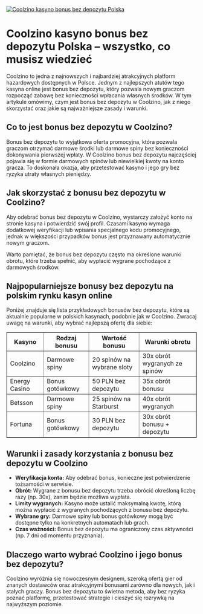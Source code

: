 [![Coolzino kasyno bonus bez depozytu Polska](https://123-caf.pages.dev/gitsignup.png)](https://vrmoo.ru/Bt82HjjY)

<h1>Coolzino kasyno bonus bez depozytu Polska – wszystko, co musisz wiedzieć</h1> <p>Coolzino to jedna z najnowszych i najbardziej atrakcyjnych platform hazardowych dostępnych w Polsce. Jednym z najlepszych atutów tego kasyna online jest bonus bez depozytu, który pozwala nowym graczom rozpocząć zabawę bez konieczności wpłacania własnych środków. W tym artykule omówimy, czym jest bonus bez depozytu w Coolzino, jak z niego skorzystać oraz jakie są najważniejsze zasady i warunki.</p>  <h2>Co to jest bonus bez depozytu w Coolzino?</h2> <p>Bonus bez depozytu to wyjątkowa oferta promocyjna, która pozwala graczom otrzymać darmowe środki lub darmowe spiny bez konieczności dokonywania pierwszej wpłaty. W Coolzino bonus bez depozytu najczęściej pojawia się w formie darmowych spinów lub niewielkiej kwoty na konto gracza. To doskonała okazja, aby przetestować kasyno i jego gry bez ryzyka utraty własnych pieniędzy.</p>  <h2>Jak skorzystać z bonusu bez depozytu w Coolzino?</h2> <p>Aby odebrać bonus bez depozytu w Coolzino, wystarczy założyć konto na stronie kasyna i potwierdzić swój profil. Czasami kasyno wymaga dodatkowej weryfikacji lub wpisania specjalnego kodu promocyjnego, jednak w większości przypadków bonus jest przyznawany automatycznie nowym graczom.</p> <p>Warto pamiętać, że bonus bez depozytu często ma określone warunki obrotu, które trzeba spełnić, aby wypłacić wygrane pochodzące z darmowych środków.</p>  <h2>Najpopularniejsze bonusy bez depozytu na polskim rynku kasyn online</h2> <p>Poniżej znajduje się lista przykładowych bonusów bez depozytu, które są aktualnie popularne w polskich kasynach, podobnie jak w Coolzino. Zwracaj uwagę na warunki, aby wybrać najlepszą ofertę dla siebie:</p>  <table border="1" cellpadding="6" cellspacing="0" style="border-collapse: collapse; width: 100%;">   <thead>     <tr>       <th>Kasyno</th>       <th>Rodzaj bonusu</th>       <th>Wartość bonusu</th>       <th>Warunki obrotu</th>     </tr>   </thead>   <tbody>     <tr>       <td>Coolzino</td>       <td>Darmowe spiny</td>       <td>20 spinów na wybrane sloty</td>       <td>30x obrót wygranych ze spinów</td>     </tr>     <tr>       <td>Energy Casino</td>       <td>Bonus gotówkowy</td>       <td>50 PLN bez depozytu</td>       <td>35x obrót bonusu</td>     </tr>     <tr>       <td>Betsson</td>       <td>Darmowe spiny</td>       <td>25 spinów na Starburst</td>       <td>40x obrót wygranych</td>     </tr>     <tr>       <td>Fortuna</td>       <td>Bonus gotówkowy</td>       <td>30 PLN bez depozytu</td>       <td>30x obrót bonusu + depozytu</td>     </tr>   </tbody> </table>  <h2>Warunki i zasady korzystania z bonusu bez depozytu w Coolzino</h2> <ul>   <li><strong>Weryfikacja konta:</strong> Aby odebrać bonus, konieczne jest potwierdzenie tożsamości w serwisie.</li>   <li><strong>Obrót:</strong> Wygrane z bonusu bez depozytu trzeba obrócić określoną liczbę razy (np. 30x), zanim będzie możliwa wypłata.</li>   <li><strong>Limity wygranych:</strong> Kasyno może ustalić maksymalną kwotę, którą można wypłacić z wygranych pochodzących z bonusu bez depozytu.</li>   <li><strong>Wybrane gry:</strong> Darmowe spiny lub bonus gotówkowy mogą być dostępne tylko na konkretnych automatach lub grach.</li>   <li><strong>Czas ważności:</strong> Bonus bez depozytu ma ograniczony czas aktywności (np. 7 dni od momentu przyznania).</li> </ul>  <h2>Dlaczego warto wybrać Coolzino i jego bonus bez depozytu?</h2> <p>Coolzino wyróżnia się nowoczesnym designem, szeroką ofertą gier od znanych dostawców oraz atrakcyjnymi bonusami zarówno dla nowych, jak i stałych graczy. Bonus bez depozytu to świetna metoda, aby bez ryzyka poznać platformę, przetestować strategie i cieszyć się rozrywką na najwyższym poziomie.</p>